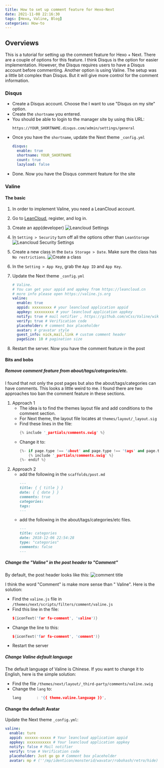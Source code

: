 ```yaml
---
title: How to set up comment feature for Hexo-Next
date: 2021-11-08 22:16:30
tags: [Hexo, Valine, Blog]
categories: How-to
---
```

## Overviews

This is a tutorial for setting up the comment feature for Hexo + Next. There are a couple of options for this feature. I think Disqus is the option for easier implementation. However, the Disqus requires users to have a Disqus account before commenting. Another option is using Valine. The setup was a little bit complex than Disqus. But it will give more control for the comment information.

<!--more-->

### Disqus

- Create a Disqus account. Choose the I want to use "Disqus on my site" option.
- Create the `shortname` you entered.
- You should be able to login to the manager site by using this URL:
  ```
  https://YOUR_SHORTNAME.disqus.com/admin/settings/general
  ```
- Once you have the `shortname`, update the Next theme `_config.yml`
  ```yaml
  disqus:
    enable: true
    shortname: YOUR_SHORTNAME
    count: true
    lazyload: false
  ```
- Done. Now you have the Disqus comment feature for the site

### Valine

#### The basic

1. In order to implement Valine, you need a LeanCloud account.
2. Go to [LeanCloud](https://console.leancloud.app/login?from=%2Fapps), register, and log in.
3. Create an app(developer)
   ![Leancloud Settings](How-to-set-up-comment-feature-for-Hexo-Next/leancloud_setting.png)
4. In `Setting > Security` turn off all the options other than `LeanStorage`
   ![Leancloud Security Settings](How-to-set-up-comment-feature-for-Hexo-Next/leancloud_security.png)
5. Create a new class in the `Data Storage > Date`. Make sure the class has `No restrictions`.
   ![Create a class](How-to-set-up-comment-feature-for-Hexo-Next/create_class.png)
6. In the `Setting > App Key`, grab the `App ID` and `App Key`.
7. Update the Next theme `_config.yml`

   ```yaml
   # Valine.
   # You can get your appid and appkey from https://leancloud.cn
   # more info please open https://valine.js.org
   valine:
     enable: true
     appid: xxxxxxxxx # your leancloud application appid
     appkey: xxxxxxxxx # your leancloud application appkey
     notify: true # mail notifier , https://github.com/xCss/Valine/wiki
     verify: true # Verification code
     placeholder: # comment box placeholder
     avatar: # gravatar style
     guest_info: nick,mail,link # custom comment header
     pageSize: 10 # pagination size
   ```

8. Restart the server. Now you have the comment feature in the post

#### Bits and bobs

##### Remove comment feature from about/tags/categories/etc.

I found that not only the post pages but also the about/tags/categories can have comments. This looks a little weird to me. I found there are two approaches too ban the comment feature in these sections.

1. Approach 1
   - The idea is to find the themes layout file and add conditions to the comment section.
   - For Next theme, the layout file locates at `themes/layout/_layout.sig`
   - Find these lines in the file:
     ```cpp
     {% include '_partials/comments.swig' %}
     ```
   - Change it to:
     ```cpp
     {%- if page.type !== 'about' and page.type !== 'tags' and page.type !== 'categories' %}
         {% include '_partials/comments.swig' %}
     {%- endif %}
     ```
2. Approach 2
   - add the following in the `scaffolds/post.md`
     ```markdown
     ---
     title: { { title } }
     date: { { date } }
     comments: true
     categories:
     tags:
     ---
     ```
   - add the following in the about/tags/categories/etc files.
     ```markdown
     ---
     title: categories
     date: 2018-12-06 22:54:28
     type: "categories"
     comments: false
     ---
     ```

##### Change the "Valine" in the post header to "Comment"

By default, the post header looks like this:
![comment title](How-to-set-up-comment-feature-for-Hexo-Next/comment_title.png)

I think the word "Comment" is make more sense than " Valine". Here is the solution:

- Find the `valine.js` file in `/themes/next/scripts/filters/comment/valine.js`
- Find this line in the file:
  ```cpp
  ${iconText('far fa-comment', 'valine')}
  ```
- Change the line to this:
  ```cpp
  ${iconText('far fa-comment', 'comment')}
  ```
- Restart the server

##### Change Valine default language

The default language of Valine is Chinese. If you want to change it to English, here is the simple solution:

- Find the file `/themes/next/layout/_third-party/comments/valine.swig`
- Change the `lang` to:
  ```cpp
  lang       : '{{ theme.valine.language }}',
  ```

#### Change the default Avatar

Update the Next theme `_config.yml`:

```yaml
valine:
  enable: ture
  appid: xxxxxx-xxxxx # Your leancloud application appid
  appkey: xxxxxxxxxxx # Your leancloud application appkey
  notify: false # Mail notifier
  verify: true # Verification code
  placeholder: Just go go # Comment box placeholder
  avatar: mp # (''/mp/identicon/monsterid/wavatar/robohash/retro/hide)
```
